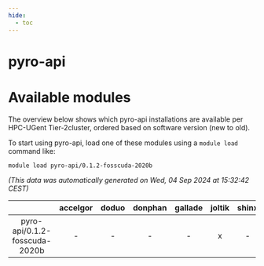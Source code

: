```yaml
---
hide:
  - toc
---
```


pyro-api
========

# Available modules


The overview below shows which pyro-api installations are available per HPC-UGent Tier-2cluster, ordered based on software version (new to old).

To start using pyro-api, load one of these modules using a `module load` command like:

```shell
module load pyro-api/0.1.2-fosscuda-2020b
```

*(This data was automatically generated on Wed, 04 Sep 2024 at 15:32:42 CEST)*  

| |accelgor|doduo|donphan|gallade|joltik|shinx|skitty|
| :---: | :---: | :---: | :---: | :---: | :---: | :---: | :---: |
|pyro-api/0.1.2-fosscuda-2020b|-|-|-|-|x|-|-|
